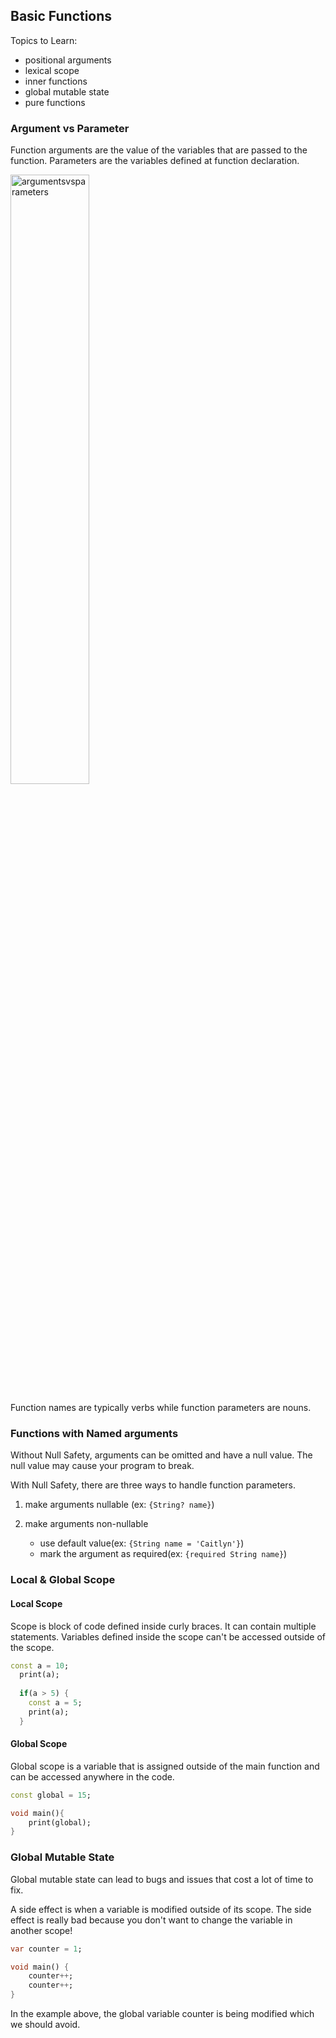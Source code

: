 ## Basic Functions

Topics to Learn:

* positional arguments
* lexical scope
* inner functions
* global mutable state
* pure functions

### Argument vs Parameter

Function arguments are the value of the variables that are passed to the function. Parameters are the variables defined at function declaration.

<img src="http://getkt.com/wp-content/uploads/2019/05/Parameters-vs-Arguments.jpg" width=50% alt="argumentsvsparameters">

Function names are typically verbs while function parameters are nouns. 

### Functions with Named arguments

Without Null Safety, arguments can be omitted and have a null value. The null value may cause your program to break.

With Null Safety, there are three ways to handle function parameters.

1. make arguments nullable (ex: `{String? name}`)
2. make arguments non-nullable
    
    * use default value(ex: `{String name = 'Caitlyn'}`)
    * mark the argument as required(ex: `{required String name}`)

### Local & Global Scope

#### Local Scope

Scope is block of code defined inside curly braces. It can contain multiple statements. Variables defined inside the scope can't be accessed outside of the scope.

```dart
const a = 10;
  print(a);
  
  if(a > 5) {
    const a = 5;
    print(a);
  }
```

#### Global Scope

Global scope is a variable that is assigned outside of the main function and can be accessed anywhere in the code. 

```dart
const global = 15;

void main(){
    print(global);
}
```

### Global Mutable State

Global mutable state can lead to bugs and issues that cost a lot of time to fix. 

A side effect is when a variable is modified outside of its scope. The side effect is really bad because you don't want to change the variable in another scope!

```dart
var counter = 1;

void main() {
    counter++;
    counter++;
}
```

In the example above, the global variable counter is being modified which we should avoid. 